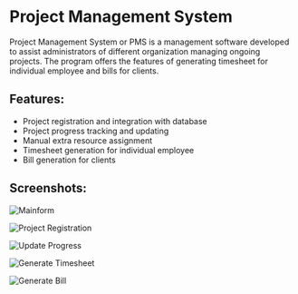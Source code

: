 # Project Management System

Project Management System or PMS is a management software developed to assist administrators of different organization managing ongoing projects. The program offers the features of generating timesheet for individual employee and bills for clients.

## Features:

* Project registration and integration with database
* Project progress tracking and updating
* Manual extra resource assignment
* Timesheet generation for individual employee
* Bill generation for clients

## Screenshots: 

![Mainform](http://i.imgur.com/S9xJGR9.png)

![Project Registration](http://i.imgur.com/C6cxhjO.png)

![Update Progress](http://i.imgur.com/K5YYq9N.png)

![Generate Timesheet](http://i.imgur.com/XbPSsDw.png)

![Generate Bill](http://i.imgur.com/4YbN73P.png)
